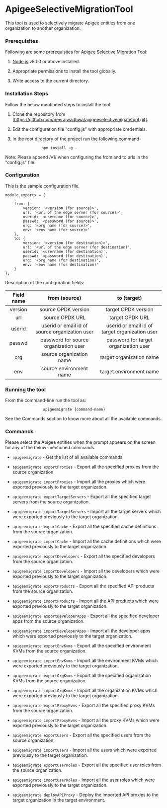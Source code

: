 # ApigeeSelectiveMigrationTool

This tool is used to selectively migrate Apigee entities from one organization to another organization.


### Prerequisites

Following are some prerequisites for Apigee Selective Migration Tool:

1) [Node.js](https://nodejs.org/en/download/) v8.1.0 or above installed.

2) Appropriate permissions to install the tool globally.

3) Write access to the current directory.


### Installation Steps

Follow the below mentioned steps to install the tool

1) Clone the repository from [https://github.com/neerajwadhwa/apigeeselectivemigatetool.git].

2) Edit the configuration file "config.js" with appropriate credentials.

2) In the root directory of the project run the following command-

                    npm install -g .

Note:
    Please append /v1/ when configuring the from and to urls in the "config.js" file.


### Configuration

This is the sample configuration file.

```
module.exports = {

    from: {
        version: '<version (for source)>',
        url: '<url of the edge server (for source)>',
        userid: '<username (for source)>',
        passwd: '<password (for source)>',
        org: '<org name (for source)>',
        env: '<env name (for source)>'
    },
    to: {
        version: '<version (for destination)>',
        url: '<url of the edge server (for destination)',
        userid: '<username (for destination)',
        passwd: '<password (for destination)',
        org: '<org name (for destination)',
        env: '<env name (for destination)'
    }
};
```

Description of the configuration fields:

| Field name   |                      from (source)                      |                   to (target)                   |
|:------------:|:-------------------------------------------------------:|:-----------------------------------------------:|
| version      | source OPDK version                                     | target OPDK version                             |
| url          | source OPDK URL                                         | target OPDK URL                                 |
| userid       | userid or email id of source organization user          | userid or email id of target organization user  |
| passwd       | password for source organization user                   | password for target organization user           |
| org          | source organization name                                | target organization name                        |
| env          | source environment name                                 | target environment name                         |


### Running the tool

From the command-line run the tool as:

                     apigeemigrate {command-name}

See the Commands section to know more about all the available commands.



### Commands

Please select the Apigee entities when the prompt appears on the screen for any of the below-mentioned commands.

* `apigeemigrate` - Get the list of all available commands.

* `apigeemigrate exportProxies` - Export all the specified proxies from the source organization.

* `apigeemigrate importProxies` - Import all the proxies which were exported previously to the target organization.

* `apigeemigrate exportTargetServers` - Export all the specified target servers from the source organization.

* `apigeemigrate importTargetServers` - Import all the target servers which were exported previously to the target organization.

* `apigeemigrate exportCache` - Export all the specified cache definitions from the source organization.

* `apigeemigrate importCache` - Import all the cache definitions which were exported previously to the target organization.

* `apigeemigrate exportDevelopers` - Export all the specified developers from the source organization.

* `apigeemigrate importDevelopers` - Import all the developers which were exported previously to the target organization.

* `apigeemigrate exportProducts` - Export all the specified API products from the source organization.

* `apigeemigrate importProducts` - Import all the API products which were exported previously to the target organization.

* `apigeemigrate exportDeveloperApps` - Export all the specified developer apps from the source organization.

* `apigeemigrate importDeveloperApps` - Import all the developer apps which were exported previously to the target organization.

* `apigeemigrate exportEnvKvms` - Export all the specified environment KVMs from the source organization.

* `apigeemigrate importEnvKvms` - Import all the environment KVMs which were exported previously to the target organization.

* `apigeemigrate exportOrgKvms` - Export all the specified organization KVMs from the source organization.

* `apigeemigrate importOrgKvms` - Import all the organization KVMs which were exported previously to the target organization.

* `apigeemigrate exportProxyKvms` - Export all the specified proxy KVMs from the source organization.

* `apigeemigrate importProxyKvms` - Import all the proxy KVMs which were exported previously to the target organization.

* `apigeemigrate exportUsers` - Export all the specified users from the source organization.

* `apigeemigrate importUsers` - Import all the users which were exported previously to the target organization.

* `apigeemigrate exportUserRoles` - Export all the specified user roles from the source organization.

* `apigeemigrate importUserRoles` - Import all the user roles which were exported previously to the target organization.

* `apigeemigrate deployAPIProxy` - Deploy the imported API proxies to the target organization in the target environment.

